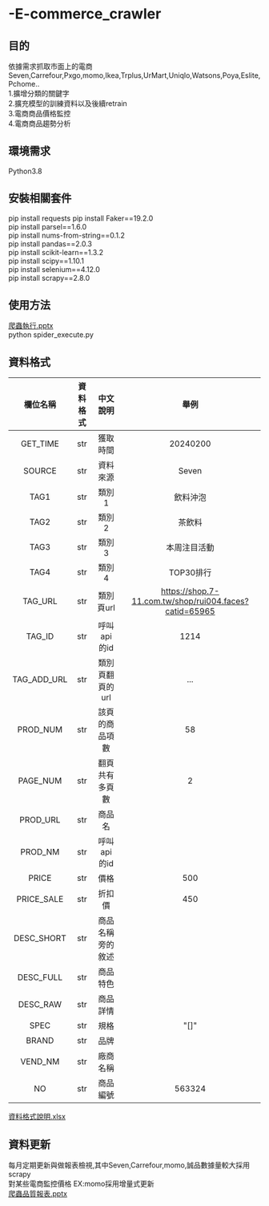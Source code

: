# -E-commerce_crawler
## 目的
   依據需求抓取市面上的電商Seven,Carrefour,Pxgo,momo,Ikea,Trplus,UrMart,Uniqlo,Watsons,Poya,Eslite,Pchome..  
   1.擴增分類的關鍵字  
   2.擴充模型的訓練資料以及後續retrain   
   3.電商商品價格監控         
   4.電商商品趨勢分析
## 環境需求
Python3.8
## 安裝相關套件
pip install requests
pip install Faker==19.2.0  
pip install parsel==1.6.0  
pip install nums-from-string==0.1.2  
pip install pandas==2.0.3  
pip install scikit-learn==1.3.2  
pip install scipy==1.10.1  
pip install selenium==4.12.0  
pip install scrapy==2.8.0  
## 使用方法
[爬蟲執行.pptx](https://github.com/mokecome/-E-commerce_crawler/files/14354443/default.pptx)  
python spider_execute.py

## 資料格式
| 欄位名稱 | 資料格式 | 中文說明 | 舉例 | 
| :----:|:----: | :----: | :----:|
| GET_TIME | str | 獲取時間 | 20240200 | 
| SOURCE | str | 資料來源 |Seven | 
| TAG1 | str | 類別1 |飲料沖泡 | 
| TAG2 | str | 類別2 |茶飲料 | 
| TAG3 | str | 類別3 |本周注目活動 | 
| TAG4 | str | 類別4 |TOP30排行 | 
| TAG_URL | str | 類別頁url |https://shop.7-11.com.tw/shop/rui004.faces?catid=65965| 
| TAG_ID | str | 呼叫api的id |1214 |
| TAG_ADD_URL | str | 類別頁翻頁的url |... |
| PROD_NUM | str | 該頁的商品項數 |58 |
| PAGE_NUM | str | 翻頁共有多頁數 |2 |
| PROD_URL | str | 商品名 | |
| PROD_NM | str | 呼叫api的id | |
| PRICE | str | 價格 | 500|
| PRICE_SALE | str | 折扣價 | 450|
| DESC_SHORT | str | 商品名稱旁的敘述 ||
| DESC_FULL | str | 商品特色 | |
| DESC_RAW | str | 商品詳情 | |
| SPEC | str | 規格 |"[]"|
| BRAND | str | 品牌 ||
| VEND_NM | str | 廠商名稱 | |
| NO | str | 商品編號 |563324|

[資料格式說明.xlsx](https://github.com/mokecome/-E-commerce_crawler/files/14354464/default.xlsx)

## 資料更新
每月定期更新與做報表檢視,其中Seven,Carrefour,momo,誠品數據量較大採用scrapy  
對某些電商監控價格 EX:momo採用增量式更新  
[爬蟲品質報表.pptx](https://github.com/mokecome/-E-commerce_crawler/files/14354567/default.pptx)


